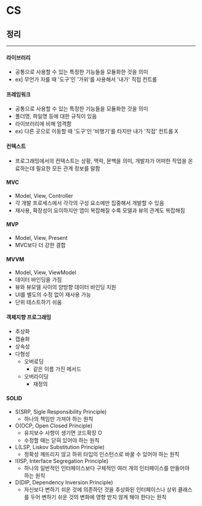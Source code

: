 # CS
## 정리
---
#### 라이브러리
- 공통으로 사용할 수 있는 특정한 기능들을 모듈화한 것을 의미
- ex) 무언가 자를 때 '도구'인 '가위'를 사용해서 '내가' 직접 컨트롤

#### 프레임워크
- 공통으로 사용할 수 있는 특정한 기능들을 모듈화한 것을 의미
- 폴더명, 파일명 등에 대한 규칙이 있음
- 라이브러리에 비해 엄격함
- ex) 다른 곳으로 이동할 때 '도구'인 '비행기'를 타지만 내가 '직접' 컨트롤 X

#### 컨텍스트
- 프로그래밍에서의 컨텍스트는 상황, 맥락, 문백을 의미, 개발자가 어떠한 작업을 온료하는데 필요한 모든 관계 정보를 말함

#### MVC
- Model, View, Controller
- 각 개발 프로세스에서 각각의 구성 요소에만 집중해서 개발할 수 있음
- 재사용, 확장성이 요이하지만 앱이 복잡해질 수록 모델과 뷰의 관계도 복잡해짐

#### MVP
- Model, View, Present
- MVC보다 더 강한 결합

#### MVVM
- Model, View, ViewModel
- 데이터 바인딩을 가짐
- 뷰와 뷰모델 사이의 양방향 데이터 바인딩 지원
- UI를 별도의 수정 없이 재사용 가능
- 단위 테스트하기 쉬움

#### 객체지향 프로그래밍
- 추상화
- 캡슐화
- 상속성
- 다형성
  - 오버로딩
    - 같은 이름 가진 메서드
  - 오버라이딩
    - 재정의

#### SOLID
- S(SRP, Sigle Responsibility Principle)
  - 하나의 책임만 가져야 하는 원칙
- O(OCP, Open Closed Principle)
  - 유지보수 사항이 생기면 코드확장 O
  - 수정할 때는 닫혀 있어야 하는 원칙
- L(LSP, Liskov Substitution Principle)
  - 정확성 깨뜨리지 않고 하위 타입의 인스턴스로 바꿀 수 있어야 하는 원칙
- I(ISP, Interface Segregation Principle)
  - 하나의 일반적인 인터페이스보다 구체적인 여러 개의 인터페이스를 만들어야 하는 원칙
- D(DIP, Dependency Inversion Principle)
  - 자신보다 변하기 쉬운 것에 의존하던 것을 추상화된 인터페이스나 상위 클래스를 두어 변하기 쉬운 것의 변화에 영향 받지 않게 해야 한다는 원칙